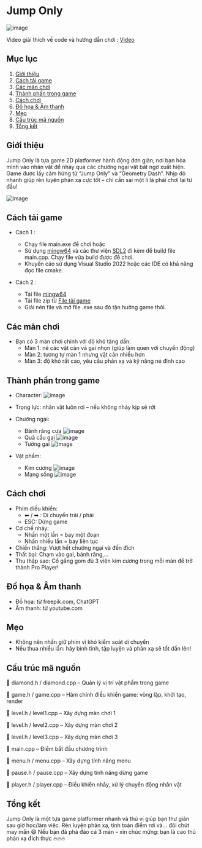 # Jump Only

![image](https://github.com/user-attachments/assets/ce188aee-9cdb-474b-ae5c-075441978f55)

Video giải thích về code và hướng dẫn chơi : [Video](https://drive.google.com/file/d/1bENQcU_DE0Ugfbklx-VwjmQD9q99jMVT/view?usp=drive_link)



## Mục lục

1. [Giới thiệu](#giới-thiệu)
2. [Cách tải game](#cách-tải-game)
3. [Các màn chơi](#các-màn-chơi)
4. [Thành phần trong game](#thành-phần-trong-game)
5. [Cách chơi](#cách-chơi)
6. [Đồ họa & Âm thanh](#đồ-họa--âm-thanh)
7. [Mẹo](#mẹo)
8. [Cấu trúc mã nguồn](#cấu-trúc-mã-nguồn)
9. [Tổng kết](#tổng-kết)

## Giới thiệu

Jump Only là tựa game 2D platformer hành động đơn giản, nơi bạn hòa mình vào nhân vật để nhảy qua các chướng ngại vật bất ngờ xuất hiện.
Game được lấy cảm hứng từ “Jump Only” và “Geometry Dash”. Nhịp độ nhanh giúp rèn luyện phản xạ cực tốt – chỉ cần sai một li là phải chơi lại từ đầu!

![image](https://github.com/user-attachments/assets/a2030327-e633-43bb-93da-1e4023b6fc3f)


## Cách tải game
- Cách 1 :

   - Chạy file main.exe để chơi hoặc
   - Sử dụng [mingw64](https://www.mingw-w64.org/) và các thư viện [SDL2](https://www.libsdl.org/) đi kèm để build file main.cpp. Chạy file vừa build được để chơi.
   - Khuyến cáo sử dụng Visual Studio 2022 hoặc các IDE có khả năng đọc file cmake.

- Cách 2 :

   - Tải file [mingw64](https://www.mingw-w64.org/)
   - Tải file zip từ [File tải game](https://drive.google.com/file/d/1RO7faRUJTYL2g-p7TLXjPP25oVAy9ckv/view?usp=drive_link)
   - Giải nén file và mở file .exe sau đó tận hưởng game thôi.

## Các màn chơi

- Bạn có 3 màn chơi chính với độ khó tăng dần:
    - Màn 1: né các vật cản và gai nhọn (giúp làm quen với chuyển động)
    - Màn 2: tương tự màn 1 nhưng vật cản nhiều hơn
    - Màn 3: độ khó rất cao, yêu cầu phản xạ và kỹ năng né đỉnh cao


## Thành phần trong game

- Character: ![image](https://github.com/user-attachments/assets/66e759c3-58e3-43c3-82a2-c64bc7eb7dbf)

- Trọng lực: nhân vật luôn rơi – nếu không nhảy kịp sẽ rớt
 
- Chướng ngại:
   - Bánh răng cưa ![image](https://github.com/user-attachments/assets/c3e6807a-c501-47b5-8456-1edc3e6761a8)
   - Quả cầu gai ![image](https://github.com/user-attachments/assets/cec27afe-d549-46c5-82b2-8c0dca3f1757)
   - Tường gai ![image](https://github.com/user-attachments/assets/33d357f2-97de-4ba7-a076-04686e2c1e3f)

- Vật phẩm:
   - Kim cương ![image](https://github.com/user-attachments/assets/1318fd3b-daba-469a-b245-de75efddfddc)
   - Mạng sống ![image](https://github.com/user-attachments/assets/73b95ccd-395b-41ae-9a3e-dcbbaab5805a)

## Cách chơi

- Phím điều khiển:
   - ⬅ / ➡ : Di chuyển trái / phải
   - ESC: Dừng game
- Cơ chế nhảy:
   - Nhấn một lần = bay một đoạn
   - Nhấn nhiều lần = bay liên tục
- Chiến thắng: Vượt hết chướng ngại và đến đích
- Thất bại: Chạm vào gai, bánh răng,...
- Thu thập sao: Cố gắng gom đủ 3 viên kim cương trong mỗi màn để trở thành Pro Player!

## Đồ họa & Âm thanh

- Đồ họa: từ freepik.com, ChatGPT 
- Âm thanh: từ youtube.com

## Mẹo

- Không nên nhấn giữ phím vì khó kiểm soát di chuyển
- Nếu thua nhiều lần: hãy bình tĩnh, tập luyện và phản xạ sẽ tốt dần lên!

## Cấu trúc mã nguồn

📄 diamond.h / diamond.cpp – Quản lý vị trí vật phẩm trong game

📄 game.h / game.cpp – Hàm chính điều khiển game: vòng lặp, khởi tạo, render
         
📄 level.h / level1.cpp – Xây dựng màn chơi 1

📄 level.h / level2.cpp – Xây dựng màn chơi 2

📄 level.h / level3.cpp – Xây dựng màn chơi 3

📄 main.cpp – Điểm bắt đầu chương trình

📄 menu.h / menu.cpp – Xây dựng tính năng menu

📄 pause.h / pause.cpp – Xây dựng tính năng dừng game

📄 player.h / player.cpp – Điều khiển nhảy, xử lý chuyển động nhân vật
     

## Tổng kết

Jump Only là một tựa game platformer nhanh và thú vị giúp bạn thư giãn sau giờ học/làm việc. Rèn luyện phản xạ, tính toán điểm rơi và… đôi chút may mắn 😄
Nếu bạn đã phá đảo cả 3 màn – xin chúc mừng: bạn là cao thủ phản xạ đích thực 🔥🔥🔥
